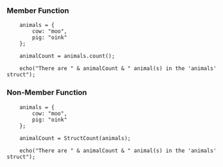 ### Member Function

```luceescript+trycf
	animals = {
		cow: "moo",
		pig: "oink"
	};

	animalCount = animals.count();

	echo("There are " & animalCount & " animal(s) in the 'animals' struct");
```

### Non-Member Function

```luceescript+trycf
	animals = {
		cow: "moo",
		pig: "oink"
	};

	animalCount = StructCount(animals);

	echo("There are " & animalCount & " animal(s) in the 'animals' struct");
```
